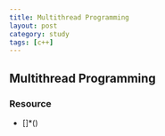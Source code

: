 ```yaml
---
title: Multithread Programming
layout: post
category: study
tags: [c++]
---
```


## Multithread Programming

### Resource
* []*()